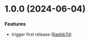 # 1.0.0 (2024-06-04)


### Features

* trigger first release ([6aebb7d](https://github.com/acadevmy/cypress-runner/commit/6aebb7dae30ff704edc1c35020d25be34395a4b3))
